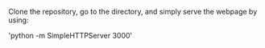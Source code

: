 Clone the repository, go to the directory, and simply serve the webpage by using:

'python -m SimpleHTTPServer 3000'

